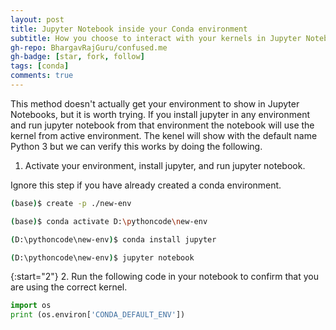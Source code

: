 ```yaml
---
layout: post
title: Jupyter Notebook inside your Conda environment
subtitle: How you choose to interact with your kernels in Jupyter Notebook
gh-repo: BhargavRajGuru/confused.me
gh-badge: [star, fork, follow]
tags: [conda]
comments: true
---
```


This method doesn't actually get your environment to show in Jupyter Notebooks, but it is worth trying. If you install jupyter in any environment and run jupyter notebook from that environment the notebook will use the kernel from active environment. The kenel will show with the default name Python 3 but we can verify this works by doing the following.

1. Activate your environment, install jupyter, and run jupyter notebook.

Ignore this step if you have already created a conda environment.

```bash
(base)$ create -p ./new-env
```

```bash
(base)$ conda activate D:\pythoncode\new-env
```

```bash
(D:\pythoncode\new-env)$ conda install jupyter
```

```bash
(D:\pythoncode\new-env)$ jupyter notebook
```

{:start="2"}
2. Run the following code in your notebook to confirm that you are using the correct kernel.

```python
import os
print (os.environ['CONDA_DEFAULT_ENV'])
```
